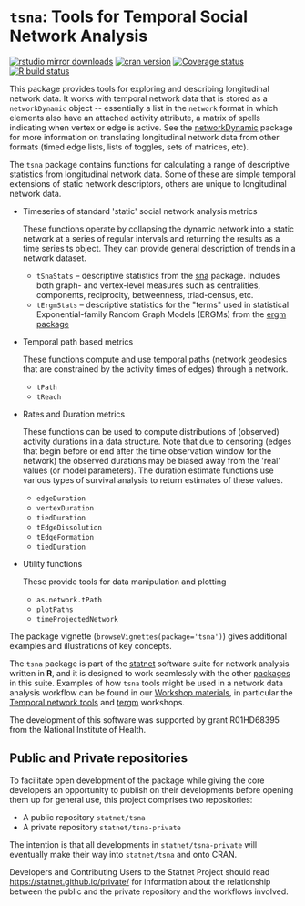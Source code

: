 # `tsna`: Tools for Temporal Social Network Analysis

[![rstudio mirror downloads](https://cranlogs.r-pkg.org/badges/tsna?color=2ED968)](https://cranlogs.r-pkg.org/)
[![cran version](https://www.r-pkg.org/badges/version/ergm)](https://cran.r-project.org/package=tsna)
[![Coverage status](https://codecov.io/gh/statnet/ergm/branch/master/graph/badge.svg)](https://codecov.io/github/statnet/tsna?branch=master)
[![R build status](https://github.com/statnet/ergm/workflows/R-CMD-check/badge.svg)](https://github.com/statnet/tsna/actions)

This package provides tools for exploring and describing longitudinal network data.  It works with temporal network data that is stored as a `networkDynamic` object -- essentially a list in the `network` format in which elements also have an attached activity attribute, a matrix of spells indicating when vertex or edge is active. See the [networkDynamic](https://cran.r-project.org/web/packages/networkDynamic/index.html) package for more information on translating longitudinal network data from other formats (timed edge lists, lists of toggles, sets of matrices, etc).

The `tsna` package contains functions for calculating a range of descriptive statistics from longitudinal network data.  Some of these are simple temporal extensions of static network descriptors, others are unique to longitudinal network data.

* Timeseries of standard 'static' social network analysis metrics
  
  These functions operate by collapsing the dynamic network into a static network at a series of regular intervals and returning the results as a time series ts object. They can provide general description of trends in a network dataset.

    - `tSnaStats` – descriptive statistics from the [sna](https://cran.r-project.org/web/packages/ergm/index.html) package. Includes both graph- and vertex-level measures such as centralities, components, reciprocity, betweenness, triad-census, etc.
    - `tErgmStats` – descriptive statistics for the "terms" used in statistical Exponential-family Random Graph Models (ERGMs) from the [ergm package](https://cran.r-project.org/web/packages/ergm/index.html)

* Temporal path based metrics
  
  These functions compute and use temporal paths (network geodesics that are constrained by the activity times of edges) through a network.

  - `tPath`
  - `tReach`

* Rates and Duration metrics
  
  These functions can be used to compute distributions of (observed) activity durations in a data structure. Note that due to censoring (edges that begin before or end after the time observation window for the network) the observed durations may be biased away from the 'real' values (or model parameters). The duration estimate functions use various types of survival analysis to return estimates of these values.

  - `edgeDuration`
  - `vertexDuration`
  - `tiedDuration`
  - `tEdgeDissolution`
  - `tEdgeFormation`
  - `tiedDuration`

* Utility functions
  
  These provide tools for data manipulation and plotting

  - `as.network.tPath`
  - `plotPaths`
  - `timeProjectedNetwork`

The package vignette (`browseVignettes(package='tsna')`) gives additional examples and illustrations of key concepts.  

The `tsna` package is part of the [statnet](https://statnet.org/) software suite for network analysis written in **R**, and it is designed to work seamlessly with the other [packages](https://statnet.org/packages/) in this suite.  Examples of how `tsna` tools might be used in a network data analysis workflow can be found in our [Workshop materials](https://statnet.org/workshops/), in particular the [Temporal network tools](https://statnet.org/workshop-ndtv/) and [tergm](https://statnet.org/workshop-tergm/) workshops.

The development of this software was supported by grant R01HD68395 from the National Institute of Health.

## Public and Private repositories

To facilitate open development of the package while giving the core developers an opportunity to publish on their developments before opening them up for general use, this project comprises two repositories:
* A public repository `statnet/tsna`
* A private repository `statnet/tsna-private`

The intention is that all developments in `statnet/tsna-private` will eventually make their way into `statnet/tsna` and onto CRAN.

Developers and Contributing Users to the Statnet Project should read https://statnet.github.io/private/ for information about the relationship between the public and the private repository and the workflows involved.
